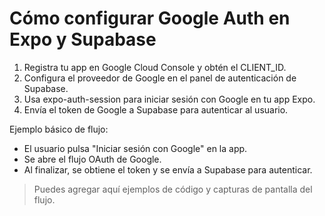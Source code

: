 # Cómo configurar Google Auth en Expo y Supabase

1. Registra tu app en Google Cloud Console y obtén el CLIENT_ID.
2. Configura el proveedor de Google en el panel de autenticación de Supabase.
3. Usa expo-auth-session para iniciar sesión con Google en tu app Expo.
4. Envía el token de Google a Supabase para autenticar al usuario.

Ejemplo básico de flujo:

- El usuario pulsa "Iniciar sesión con Google" en la app.
- Se abre el flujo OAuth de Google.
- Al finalizar, se obtiene el token y se envía a Supabase para autenticar.

> Puedes agregar aquí ejemplos de código y capturas de pantalla del flujo.
